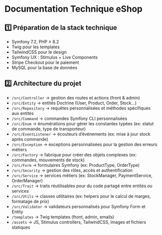 # Documentation Technique eShop

## 1️⃣ Préparation de la stack technique
- Symfony 7.2, PHP ≥ 8.2
- Twig pour les templates
- TailwindCSS pour le design
- Symfony UX : Stimulus + Live Components
- Stripe Checkout pour le paiement
- MySQL pour la base de données


## 2️⃣ Architecture du projet
- `/src/Controller` → gestion des routes et actions (front & admin)  
- `/src/Entity` → entités Doctrine (User, Product, Order, Stock…)  
- `/src/Repository` → requêtes personnalisées et méthodes spécifiques aux entités  
- `/src/Command` → commandes Symfony CLI personnalisées  
- `/src/Enum` → énumérations pour gérer les constantes typées (ex: statut de commande, type de transporteur)  
- `/src/EventListener` → écouteurs d’événements (ex: mise à jour stock après commande)  
- `/src/Exception` → exceptions personnalisées pour la gestion des erreurs métiers  
- `/src/Factory` → fabrique pour créer des objets complexes (ex: commandes, mouvements de stock)  
- `/src/Form` → formulaires Symfony (ex: ProductType, OrderType)  
- `/src/Security` → gestion des rôles, accès et authentification  
- `/src/Service` → services métiers (ex: StockManager, PaymentService, OrderManager)  
- `/src/Trait` → traits réutilisables pour du code partagé entre entités ou services  
- `/src/Utils` → classes utilitaires (ex: helpers pour le calcul de marges, formatage de prix)  
- `/src/Validator` → validateurs personnalisés pour Symfony Form et Entity  
- `/templates` → Twig templates (front, admin, emails)  
- `/assets` → JS, Stimulus controllers, TailwindCSS, images et fichiers statiques  